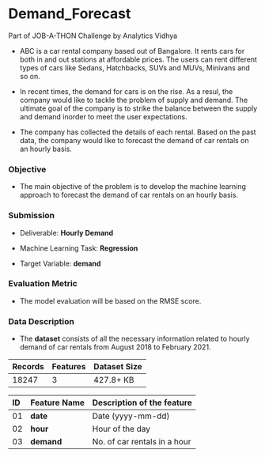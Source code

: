 # Demand_Forecast
Part of JOB-A-THON Challenge by Analytics Vidhya

- ABC is a car rental company based out of Bangalore. It rents cars for both in and out stations at affordable prices. The users can rent different types of cars like Sedans, Hatchbacks, SUVs and MUVs, Minivans and so on.

- In recent times, the demand for cars is on the rise. As a resul, the company would like to tackle the problem of supply and demand. The ultimate goal of the company is to strike the balance between the supply and demand inorder to meet the user expectations.  

- The company has collected the details of each rental. Based on the past data, the company would like to forecast the demand of car rentals on an hourly basis. 

### **Objective**

- The main objective of the problem is to develop the machine learning approach to forecast the demand of car rentals on an hourly basis.

### **Submission**
- Deliverable: **Hourly Demand**

- Machine Learning Task: **Regression**

- Target Variable: **demand**

### **Evaluation Metric**

- The model evaluation will be based on the RMSE score.

### **Data Description**
- The **dataset** consists of all the necessary information related to hourly demand of car rentals from August 2018 to February 2021.


| Records | Features | Dataset Size |
| :-- | :-- | :-- |
| 18247 | 3 | 427.8+ KB | 

| ID | Feature Name | Description of the feature |
| :-- | :--| :--| 
|01| **date**   | Date (yyyy-mm-dd) |
|02| **hour**      | Hour of the day|
|03| **demand**        | No. of car rentals in a hour|
